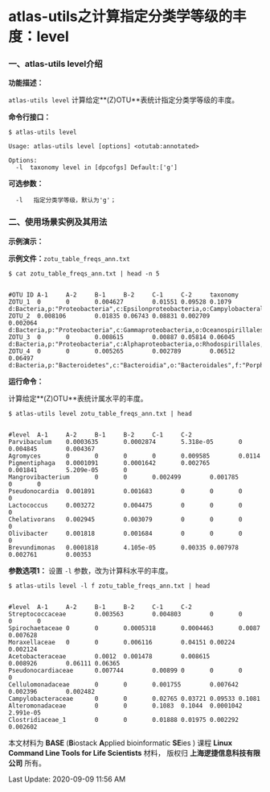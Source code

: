 # atlas-utils之计算指定分类学等级的丰度：level

### 一、atlas-utils level介绍

**功能描述：**

`atlas-utils level` 计算给定**(Z)OTU**表统计指定分类学等级的丰度。

**命令行接口：**

    $ atlas-utils level
    
    Usage: atlas-utils level [options] <otutab:annotated>

    Options:
      -l  taxonomy level in [dpcofgs] Default:['g']

**可选参数：**

      -l   指定分类学等级，默认为'g'；

### 二、使用场景实例及其用法

**示例演示：**

**示例文件：**`zotu_table_freqs_ann.txt`

    $ cat zotu_table_freqs_ann.txt | head -n 5


    #OTU ID A-1     A-2     B-1     B-2     C-1     C-2     taxonomy
    ZOTU_1  0       0       0.004627        0.01551 0.09528 0.1079  d:Bacteria,p:"Proteobacteria",c:Epsilonproteobacteria,o:Campylobacterales,f:Campylobacteraceae,g:Arcobacter
    ZOTU_2  0.008106        0.01835 0.06743 0.08831 0.002709        0.002064        d:Bacteria,p:"Proteobacteria",c:Gammaproteobacteria,o:Oceanospirillales,f:Halomonadaceae,g:Halomonas
    ZOTU_3  0       0       0.008615        0.00887 0.05814 0.06045 d:Bacteria,p:"Proteobacteria",c:Alphaproteobacteria,o:Rhodospirillales,f:Acetobacteraceae,g:Roseomonas
    ZOTU_4  0       0       0.005265        0.002789        0.06512 0.06497 d:Bacteria,p:"Bacteroidetes",c:"Bacteroidia",o:"Bacteroidales",f:"Porphyromonadaceae"


**运行命令：**

计算给定**(Z)OTU**表统计属水平的丰度。

    $ atlas-utils level zotu_table_freqs_ann.txt | head


    #level  A-1     A-2     B-1     B-2     C-1     C-2
    Parvibaculum    0.0003635       0.0002874       5.318e-05       0       0.004845        0.004367
    Agromyces       0       0       0       0       0.009585        0.0114
    Pigmentiphaga   0.0001091       0.0001642       0.002765        0.001841        5.209e-05       0
    Mangrovibacterium       0       0       0.002499        0.001785        0       0
    Pseudonocardia  0.001891        0.001683        0       0       0       0
    Lactococcus     0.003272        0.004475        0       0       0       0
    Chelativorans   0.002945        0.003079        0       0       0       0
    Olivibacter     0.001818        0.001684        0       0       0       0
    Brevundimonas   0.0001818       4.105e-05       0.00335 0.007978        0.002761        0.00353

**参数选项1：** 设置 `-l` 参数，改为计算科水平的丰度。


    $ atlas-utils level -l f zotu_table_freqs_ann.txt | head


    #level  A-1     A-2     B-1     B-2     C-1     C-2
    Streptococcaceae        0.003563        0.004803        0       0       0       0
    Spirochaetaceae 0       0       0.0005318       0.0004463       0.0087  0.007628
    Moraxellaceae   0       0       0.006116        0.04151 0.00224 0.002124
    Acetobacteraceae        0.0012  0.001478        0.008615        0.008926        0.06111 0.06365
    Pseudonocardiaceae      0.007744        0.00899 0       0       0       0
    Cellulomonadaceae       0       0       0.001755        0.007642        0.002396        0.002482
    Campylobacteraceae      0       0       0.02765 0.03721 0.09533 0.1081
    Alteromonadaceae        0       0       0.1083  0.1044  0.0001042       2.991e-05
    Clostridiaceae_1        0       0       0.01888 0.01975 0.002292        0.002602


本文材料为 **BASE** (**B**iostack **A**pplied bioinformatic **SE**ies ) 课程 **Linux Command Line Tools for Life Scientists** 材料， 版权归 **上海逻捷信息科技有限公司** 所有。

Last Update: 2020-09-09 11:56 AM

